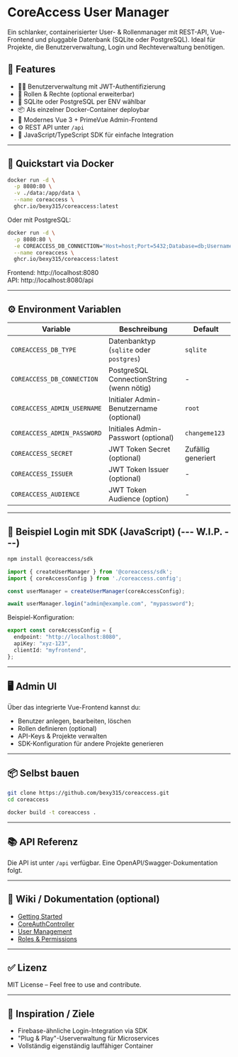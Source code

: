 # CoreAccess User Manager

Ein schlanker, containerisierter User- & Rollenmanager mit REST-API, Vue-Frontend und pluggable Datenbank (SQLite oder PostgreSQL). Ideal für Projekte, die Benutzerverwaltung, Login und Rechteverwaltung benötigen.

## 🚀 Features

- 🧑‍💼 Benutzerverwaltung mit JWT-Authentifizierung  
- 🔐 Rollen & Rechte (optional erweiterbar)  
- 🧩 SQLite oder PostgreSQL per ENV wählbar  
- 📦 Als einzelner Docker-Container deploybar  
- 🎨 Modernes Vue 3 + PrimeVue Admin-Frontend  
- ⚙️ REST API unter `/api`  
- 🧰 JavaScript/TypeScript SDK für einfache Integration  

---

## 🐳 Quickstart via Docker

```bash
docker run -d \
  -p 8080:80 \
  -v ./data:/app/data \
  --name coreaccess \
  ghcr.io/bexy315/coreaccess:latest
```

Oder mit PostgreSQL:

```bash
docker run -d \
  -p 8080:80 \
  -e COREACCESS_DB_CONNECTION="Host=host;Port=5432;Database=db;Username=user;Password=pass" \
  --name coreaccess \
  ghcr.io/bexy315/coreaccess:latest
```

Frontend: http://localhost:8080  
API: http://localhost:8080/api

---

## ⚙️ Environment Variablen

| Variable                   | Beschreibung                               | Default          |
|----------------------------|--------------------------------------------|------------------|
| `COREACCESS_DB_TYPE`       | Datenbanktyp (`sqlite` oder `postgres`)    | `sqlite`         |
| `COREACCESS_DB_CONNECTION` | PostgreSQL ConnectionString (wenn nötig)   | -                |
| `COREACCESS_ADMIN_USERNAME`| Initialer Admin-Benutzername (optional)    | `root`           |
| `COREACCESS_ADMIN_PASSWORD`| Initiales Admin-Passwort (optional)        | `changeme123`    |
| `COREACCESS_SECRET`        | JWT Token Secret (optional)                | Zufällig generiert |
| `COREACCESS_ISSUER`        | JWT Token Issuer (optional)                | -                |
| `COREACCESS_AUDIENCE`      | JWT Token Audience (option)                | -                |

---

## 🧪 Beispiel Login mit SDK (JavaScript) (--- W.I.P. ---)

```bash
npm install @coreaccess/sdk
```

```ts
import { createUserManager } from '@coreaccess/sdk';
import { coreAccessConfig } from './coreaccess.config';

const userManager = createUserManager(coreAccessConfig);

await userManager.login("admin@example.com", "mypassword");
```

Beispiel-Konfiguration:

```ts
export const coreAccessConfig = {
  endpoint: "http://localhost:8080",
  apiKey: "xyz-123",
  clientId: "myfrontend",
};
```

---

## 🖥️ Admin UI

Über das integrierte Vue-Frontend kannst du:

- Benutzer anlegen, bearbeiten, löschen  
- Rollen definieren (optional)  
- API-Keys & Projekte verwalten  
- SDK-Konfiguration für andere Projekte generieren  

---

## 📦 Selbst bauen

```bash
git clone https://github.com/bexy315/coreaccess.git
cd coreaccess

docker build -t coreaccess .
```

---

## 📚 API Referenz

Die API ist unter `/api` verfügbar. Eine OpenAPI/Swagger-Dokumentation folgt.

---

## 📖 Wiki / Dokumentation (optional)

- [Getting Started](Getting-Started)  
- [CoreAuthController](CoreAuthController)  
- [User Management](User-Management)  
- [Roles & Permissions](Roles-Permissions)  

---

## ✅ Lizenz

MIT License – Feel free to use and contribute.

---

## 🧠 Inspiration / Ziele

- Firebase-ähnliche Login-Integration via SDK  
- "Plug & Play"-Userverwaltung für Microservices  
- Vollständig eigenständig lauffähiger Container  

